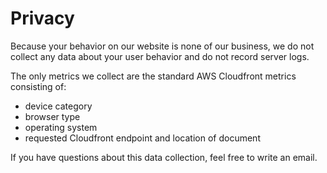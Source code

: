 # Privacy 

Because your behavior on our website is none of our business, we do not collect any data about your user behavior and do not record server logs. 

The only metrics we collect are the standard AWS Cloudfront metrics consisting of:

- device category
- browser type
- operating system
- requested Cloudfront endpoint and location of document

If you have questions about this data collection, feel free to write an email.